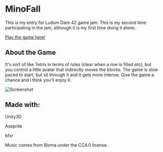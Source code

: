 # MinoFall

This is my entry for Ludum Dare 42 game jam. This is my second time participating in the jam, although it is my first time doing it alone.

[Play the game here!](https://gundamme.itch.io/minofall)

## About the Game

It's sort of like Tetris in terms of rules (clear when a row is filled etc), but you control a little avatar that indirectly moves the blocks. The game is slow paced to start, but sit through it and it gets more intense. Give the game a chance and I think you'll enjoy it.

![Screenshot](https://github.com/Ashment/TetrisFall/blob/master/LD42_3.gif)

## Made with:

Unity3D

Aseprite

bfxr

Music comes from Bloma under the CC4.0 license. 
